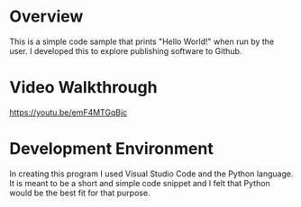 # Overview

This is a simple code sample that prints "Hello World!" when run by the user. I developed this to explore publishing software to Github.

# Video Walkthrough

https://youtu.be/emF4MTGqBjc

# Development Environment

In creating this program I used Visual Studio Code and the Python language. It is meant to be a short and simple code snippet and
I felt that Python would be the best fit for that purpose.